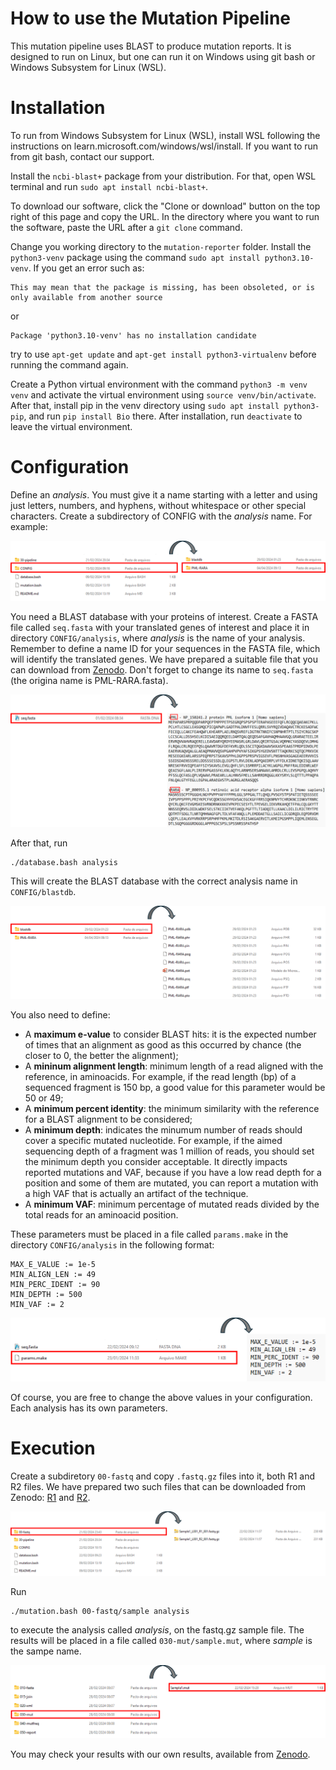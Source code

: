 # How to use the Mutation Pipeline

This mutation pipeline uses BLAST to produce mutation reports. It is designed to run on Linux, but one can run it on Windows using git bash or Windows Subsystem for Linux (WSL).

# Installation 

To run from Windows Subsystem for Linux (WSL), install WSL following the instructions on learn.microsoft.com/windows/wsl/install. If you want to run from git bash, contact our support.

Install the `ncbi-blast+` package from your distribution. For that, open WSL terminal and run `sudo apt install ncbi-blast+`.

To download our software, click the "Clone or download" button on the top right of this page and copy the URL. In the directory where you want to run the software, paste the URL after a `git clone` command.

Change you working directory to the `mutation-reporter` folder. Install the `python3-venv` package using the command `sudo apt install python3.10-venv`. If you get an error such as: 
```
This may mean that the package is missing, has been obsoleted, or is only available from another source
```
or
```
Package 'python3.10-venv' has no installation candidate
```
try to use `apt-get update` and `apt-get install python3-virtualenv` before running the command again.

Create a Python virtual environment with the command `python3 -m venv venv` and activate the virtual environment using `source venv/bin/activate`. After that, install pip in the venv directory using `sudo apt install python3-pip`, and run `pip install Bio` there. After installation, run `deactivate` to leave the virtual environment.

# Configuration

Define an *analysis*. You must give it a name starting with a letter and using just letters, numbers, and hyphens, without whitespace or other special characters. Create a subdirectory of CONFIG with the *analysis* name. For example:

![analysis name](img/analysis_name.png)

You need a BLAST database with your proteins of interest. Create a FASTA file called `seq.fasta` with your translated genes of interest and place it in directory `CONFIG/analysis`, where *analysis* is the name of your analysis. Remember to define a name ID for your sequences in the FASTA file, which will identify the translated genes.  We have prepared a suitable file that you can download from [Zenodo](https://zenodo.org/records/10992331/files/PML-RARA.fasta?download=1).  Don't forget to change its name to `seq.fasta` (the origina name is PML-RARA.fasta).

![reference genes](img/gene_sequences.png)

After that, run

```
./database.bash analysis
```

This will create the BLAST database with the correct analysis name in `CONFIG/blastdb`. 

![database](img/database.png)

You also need to define:

- A **maximum e-value** to consider BLAST hits: it is the expected number of times that an alignment as good as this occurred by chance (the closer to 0, the better the alignment); 
- A **mininum alignment length**: minimum length of a read aligned with the reference, in aminoacids. For example, if the read length (bp) of a sequenced fragment is 150 bp, a good value for this parameter would be 50 or 49;
- A **minimum percent identity**: the minimum similarity with the reference for a BLAST alignment to be considered;
- A **minimum depth**: indicates the minumum number of reads should cover a specific mutated nucleotide. For example, if the aimed sequencing depth of a fragment was 1 million of reads, you should set the minimum depth you consider acceptable. It directly impacts reported mutations and VAF, because if you have a low read depth for a position and some of them are mutated, you can report a mutation with a high VAF that is actually an artifact of the technique.
- A **minimum VAF**: minimum percentage of mutated reads divided by the total reads for an aminoacid position.

These parameters must be placed in a file called `params.make` in the directory `CONFIG/analysis` in the following format:
```
MAX_E_VALUE := 1e-5
MIN_ALIGN_LEN := 49
MIN_PERC_IDENT := 90
MIN_DEPTH := 500
MIN_VAF := 2
```
![params](img/params.png)

Of course, you are free to change the above values in your configuration. Each analysis has its own parameters.

# Execution

Create a subdiretory `00-fastq` and copy `.fastq.gz` files into it, both R1 and R2 files.  We have prepared two such files that can be downloaded from Zenodo: [R1](https://zenodo.org/records/10992331/files/Sample1_L001_R1_001.fastq.gz?download=1) and [R2](https://zenodo.org/records/10992331/files/Sample1_L001_R2_001.fastq.gz?download=1).

![fastq.gz files](img/fastq.gz_files.png)

Run
``` 
./mutation.bash 00-fastq/sample analysis 
```
to execute the analysis called *analysis*, on the fastq.gz sample file. The results will be placed in a file called `030-mut/sample.mut`, where *sample* is the sampe name.

![030-mut report](img/030-mut.png)

You may check your results with our own results, available from [Zenodo](https://zenodo.org/records/10992331/files/Sample1.mut?download=1).


